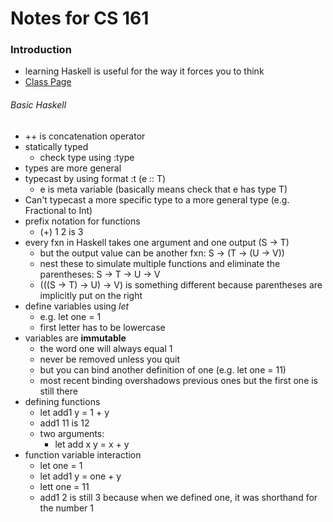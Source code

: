 # Notes for CS 161


### Introduction

- learning Haskell is useful for the way it forces you to think
- [Class Page](http://cmsc-16100.cs.uchicago.edu/2018-autumn/)

###### Basic Haskell
- ++ is concatenation operator
- statically typed
  - check type using :type
- types are more general
- typecast by using format :t (e :: T)
  - e is meta variable (basically means check that e has type T)
- Can't typecast a more specific type to a more general type (e.g. Fractional to Int)
- prefix notation for functions
  - (+) 1 2 is 3
- every fxn in Haskell takes one argument and one output (S -> T)
  - but the output value can be another fxn: S -> (T -> (U -> V))
  - nest these to simulate multiple functions and eliminate the parentheses: S -> T -> U -> V
  - (((S -> T) -> U) -> V) is something different because parentheses are implicitly put on the right
- define variables using *let*
  - e.g. let one = 1
  - first letter has to be lowercase
- variables are **immutable**
  - the word one will always equal 1
  - never be removed unless you quit
  - but you can bind another definition of one (e.g. let one = 11)
  - most recent binding overshadows previous ones but the first one is still there 
- defining functions
  - let add1 y = 1 + y
  - add1 11 is 12
  - two arguments:
    - let add x y = x + y
- function variable interaction
  - let one = 1
  - let add1 y = one + y
  - lett one = 11
  - add1 2 is still 3 because when we defined one, it was shorthand for the number 1
 
